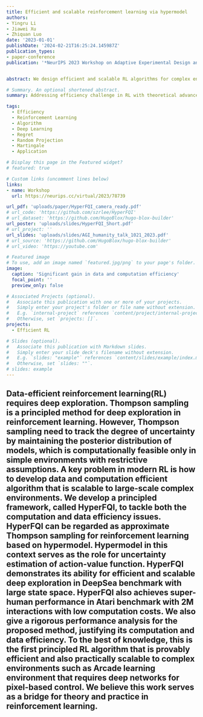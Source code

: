 ```yaml
---
title: Efficient and scalable reinforcement learning via hypermodel
authors:
- Yingru Li
- Jiawei Xu
- Zhiquan Luo
date: '2023-01-01'
publishDate: '2024-02-21T16:25:24.145987Z'
publication_types:
- paper-conference
publication: '*NeurIPS 2023 Workshop on Adaptive Experimental Design and Active Learning in the Real World*'


abstract: We design efficient and scalable RL algorithms for complex environments with hypermodel and approximate Thompson sampling, which demonstrates significant efficiency gain in DRL benchmark problems (e.g. only 15\% data consumption and 5\% model parameters compared to SOTAs in Arcade Learning Environment. We developed new probability tools for the sequential random projection and sequential subspace embedding via stopping-time argument and self-normalized martingale, which can be regard as a non-trivial extension to the renowned Johnson–Lindenstrauss (JL) lemma. The tools are then applied to the regret analysis of hypermodel-based TS-type algorithms in bandit and RL environments, achieving the same regret order of RLSVI and PSRL with cheap computation.

# Summary. An optional shortened abstract.
summary: Addressing efficiency challenge in RL with theoretical advancements and practical algorithm designs

tags:
  - Efficiency
  - Reinforcement Learning
  - Algorithm
  - Deep Learning
  - Regret
  - Random Projection
  - Martingale
  - Application

# Display this page in the Featured widget?
# featured: true

# Custom links (uncomment lines below)
links:
- name: Workshop
  url: https://neurips.cc/virtual/2023/78739

url_pdf: 'uploads/paper/HyperFQI_camera_ready.pdf'
# url_code: 'https://github.com/szrlee/HyperFQI'
# url_dataset: 'https://github.com/HugoBlox/hugo-blox-builder'
url_poster: 'uploads/slides/HyperFQI_Short.pdf'
# url_project: ''
url_slides: 'uploads/slides/AGI_humanity_talk_1021_2023.pdf'
# url_source: 'https://github.com/HugoBlox/hugo-blox-builder'
# url_video: 'https://youtube.com'

# Featured image
# To use, add an image named `featured.jpg/png` to your page's folder.
image:
  caption: 'Significant gain in data and computation efficiency'
  focal_point: ''
  preview_only: false

# Associated Projects (optional).
#   Associate this publication with one or more of your projects.
#   Simply enter your project's folder or file name without extension.
#   E.g. `internal-project` references `content/project/internal-project/index.md`.
#   Otherwise, set `projects: []`.
projects:
  - Efficient RL

# Slides (optional).
#   Associate this publication with Markdown slides.
#   Simply enter your slide deck's filename without extension.
#   E.g. `slides: "example"` references `content/slides/example/index.md`.
#   Otherwise, set `slides: ""`.
# slides: example
---
```


Data-efficient reinforcement learning(RL) requires deep exploration.
Thompson sampling is a principled method for deep exploration in reinforcement learning.
However, Thompson sampling need to track the degree of uncertainty by maintaining the posterior distribution of models, which is computationally feasible only in simple environments with restrictive assumptions.
A key problem in modern RL is how to develop data and computation efficient algorithm that is scalable to large-scale complex environments.
We develop a principled framework, called HyperFQI, to tackle both the computation and data efficiency issues.
HyperFQI can be regarded as approximate Thompson sampling for reinforcement learning based on hypermodel. Hypermodel in this context serves as the role for uncertainty estimation of action-value function.
HyperFQI demonstrates its ability for efficient and scalable deep exploration in DeepSea benchmark with large state space.
HyperFQI also achieves super-human performance in Atari benchmark with 2M interactions with low computation costs.
We also give a rigorous performance analysis for the proposed method, justifying its computation and data efficiency.
To the best of knowledge, this is the first principled RL algorithm that is provably efficient and also practically scalable to complex environments such as Arcade learning environment that requires deep networks for pixel-based control.
We believe this work serves as a bridge for theory and practice in reinforcement learning.
---
